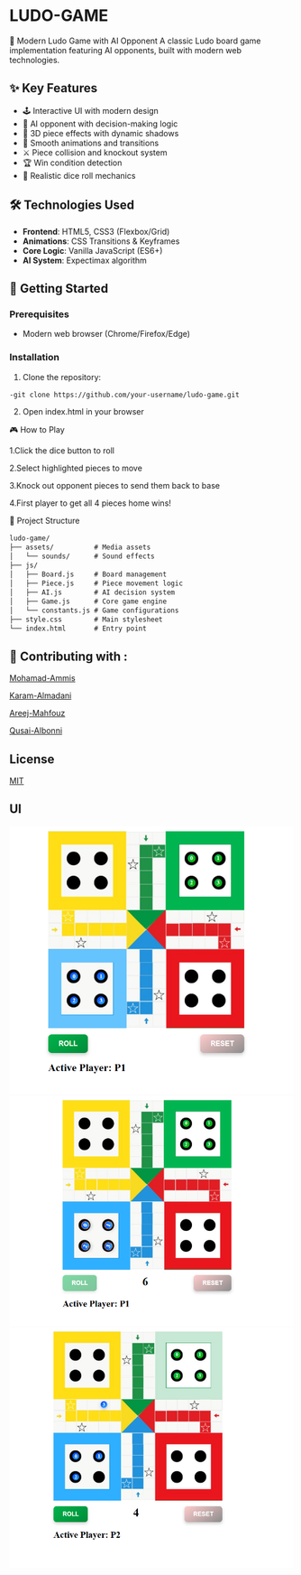 # LUDO-GAME
 🎲 Modern Ludo Game with AI Opponent
A classic Ludo board game implementation featuring AI opponents, built with modern web technologies.


## ✨ Key Features
- 🕹 Interactive UI with modern design
- 🤖 AI opponent with decision-making logic
- 🎨 3D piece effects with dynamic shadows
- 🔄 Smooth animations and transitions
- ⚔ Piece collision and knockout system
- 🏆 Win condition detection
- 🎲 Realistic dice roll mechanics

## 🛠 Technologies Used
- **Frontend**: HTML5, CSS3 (Flexbox/Grid)
- **Animations**: CSS Transitions & Keyframes
- **Core Logic**: Vanilla JavaScript (ES6+)
- **AI System**: Expectimax algorithm

## 🚀 Getting Started

### Prerequisites
- Modern web browser (Chrome/Firefox/Edge)

### Installation
1. Clone the repository:
```bash
-git clone https://github.com/your-username/ludo-game.git
```
2. Open index.html in your browser

🎮 How to Play

1.Click the dice button to roll

2.Select highlighted pieces to move

3.Knock out opponent pieces to send them back to base

4.First player to get all 4 pieces home wins!

📂 Project Structure
```
ludo-game/
├── assets/          # Media assets
│   └── sounds/      # Sound effects
├── js/
│   ├── Board.js     # Board management
│   ├── Piece.js     # Piece movement logic
│   ├── AI.js        # AI decision system
│   ├── Game.js      # Core game engine
│   └── constants.js # Game configurations
├── style.css        # Main stylesheet
└── index.html       # Entry point
```
🤝 Contributing with :
-
[Mohamad-Ammis](https://github.com/Mohamad-Ammis)

[Karam-Almadani](https://github.com/KaramMad)

[Areej-Mahfouz](https://github.com/Farojeh)

[Qusai-Albonni](https://github.com/QusaiAlbonni)

## License

[MIT](https://github.com/MajdAlkatan/LUDO-GAME/blob/main/LICENSE)

## UI

<div align="center">
  <img src="./screenshots\Screenshot 2025-01-24 165329.png" width="750" alt="Main Game Interface">
  <img src="./screenshots\Screenshot 2025-01-24 165341.png" width="750" alt="Main Game Interface">
  <img src="./screenshots\Screenshot 2025-01-24 165359.png" width="750" alt="Main Game Interface">
</div>
